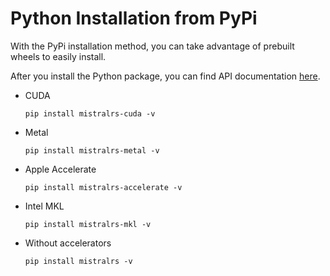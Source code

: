 # Python Installation from PyPi
With the PyPi installation method, you can take advantage of prebuilt wheels to easily install.

After you install the Python package, you can find API documentation [here](../../python_docs/api.md).

- CUDA

  `pip install mistralrs-cuda -v`
- Metal

  `pip install mistralrs-metal -v`
- Apple Accelerate

  `pip install mistralrs-accelerate -v`
- Intel MKL

  `pip install mistralrs-mkl -v`
- Without accelerators

  `pip install mistralrs -v`
